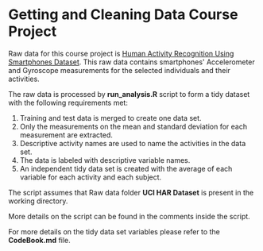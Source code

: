 # Getting and Cleaning Data Course Project

Raw data for this course project is [Human Activity Recognition Using Smartphones Dataset](http://archive.ics.uci.edu/ml/datasets/Human+Activity+Recognition+Using+Smartphones).
This raw data contains smartphones' Accelerometer and Gyroscope measurements for the selected individuals and their activities.

The raw data is processed by **run_analysis.R** script to form a tidy dataset with the following requirements met:

1. Training and test data is merged to create one data set.
2. Only the measurements on the mean and standard deviation for each measurement are extracted.
3. Descriptive activity names are used to name the activities in the data set.
4. The data is labeled with descriptive variable names.
5. An independent tidy data set is created with the average of each variable for each activity and each subject.

The script assumes that Raw data folder **UCI HAR Dataset** is present in the working directory.

More details on the script can be found in the comments inside the script.

For more details on the tidy data set variables please refer to the **CodeBook.md** file.
